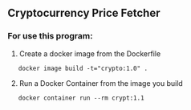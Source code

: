 ## Cryptocurrency Price Fetcher




### For use this program:
1. Create a docker image from the Dockerfile
```
   docker image build -t="crypto:1.0" .
```
2. Run a Docker Container from the image you build
```
   docker container run --rm crypt:1.1
```
